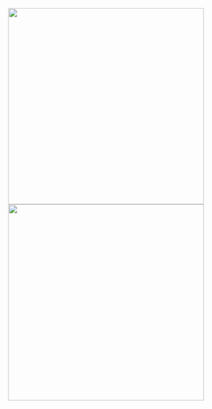 <div style="display: block;">
	<div>
	  <a href="https://github.com/lucianosousa021/">
		<img width="400em" src="https://github-readme-stats.vercel.app/api?username=lucianosousa021&show_icons=true&include_all_commits=true&count_private=true&custom_title=Luciano Sousa&theme=github_dark" />
	  </a>
	</div>
	<div>
		<a href="https://github.com/lucianosousa021/">
			<img width="400em" src="https://github-readme-stats.vercel.app/api/top-langs?username=lucianosousa021&theme=github_dark" />
		</a>
	</div>
</div>
